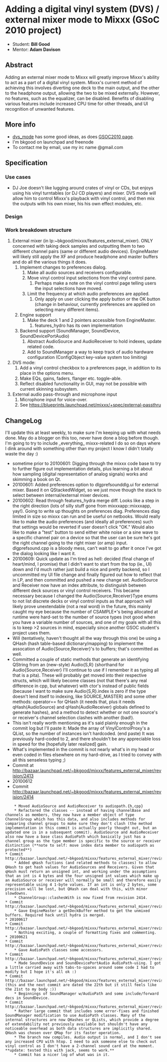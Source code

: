 # Adding a digital vinyl system (DVS) / external mixer mode to Mixxx (GSoC 2010 project)

  - Student: **Bill Good**
  - Mentor: **Adam Davison**

## Abstract

Adding an external mixer mode to Mixxx will greatly improve Mixxx's
ability to act as a part of a digital vinyl system. Mixxx's current
method of achieving this involves diverting one deck to the main output,
and the other to the headphone output, allowing the two to be mixed
externally. However, no features, such as the equalizer, can be
disabled. Benefits of disabling various features include increased CPU
time for other threads, and UI recognition of unwanted features.

## More info

  - [dvs\_mode](dvs_mode) has some good ideas, as does [GSOC2010
    page](gsoc2010ideas).
  - I'm bkgood on launchpad and freenode
  - To contact me by email, use my irc name @gmail.com

## Specification

### Use cases

  - DJ Joe doesn't like lugging around crates of vinyl or CDs, but
    enjoys using his vinyl turntables (or DJ CD players) and mixer. DVS
    mode will allow him to control Mixxx's playback with vinyl control,
    and then mix the outputs with his own mixer, his his own effect
    modules, etc.

### Design

### Work breakdown structure

1.  External mixer (in lp:\~bkgood/mixxx/features\_external\_mixer).
    ONLY concerned with taking deck samples and outputting them to two
    different channel pairs (same or different audio devices).
    EngineMaster will likely still apply the XF and produce headphone
    and master buffers and do all the various things it does.
    1.  Implement changes to preferences dialog.
        1.  Make all audio sources and receivers configurable.
        2.  Move vinyl control input selections from the vinyl control
            pane.
            1.  Perhaps make a note on the vinyl control page telling
                users the input selections have moved.
        3.  Limit the frequency at which audio preferences are applied.
            1.  Only apply on user clicking the apply button or the OK
                button (change in behaviour, currently preferences are
                applied on selecting many different items).
    2.  Engine support
        1.  Make the deck 1 and 2 pointers accessible from EngineMaster.
            1.  features\_hydro has its own implementation
    3.  Backend support (SoundManager, SoundDevice,
        SoundDevicePortAudio)
        1.  Abstract AudioSource and AudioReceiver to hold indexes,
            update related code.
        2.  Add to SoundManager a way to keep track of audio hardware
            configuration (ConfigObject key-value system too limiting)
2.  DVS mode:
    1.  Add a vinyl control checkbox to a preferences page, in addition
        to its place in the options menu.
    2.  Make EQs, gains, faders, flanger etc. toggle-able.
    3.  Reflect disabled functionality in GUI, may not be possible with
        current skinning subsystem.
3.  External audio pass-through and microphone input
    1.  Microphone input for voice-over.
    2.  See
        <https://blueprints.launchpad.net/mixxx/+spec/external-passthru>
        

## ChangeLog

I'll update this at least weekly, to make sure I'm keeping up with what
needs done. May do a blogger on this too, never have done a blog before
though. I'm going to try to include \_everything\_ mixxx-related I do so
on days where I dink around with something other than my project I know
I didn't totally waste the day :)

  - sometime prior to 20100601: Digging through the mixxx code base to
    try to further figure out implementation details, plus learning a
    bit about how sampling (digital representation of analog signals)
    works and skimming a book on Qt.
  - 20100601: Added preferences option to dlgprefsounddlg.ui for
    external mixer. Based it on QStackedWidget, so we just move though
    the stack to select between internal/external mixer devices.
  - 20100602: Read through features\_hydra merge diff. Looks like a step
    in the right direction (lots of silly stuff gone from
    mixxxapp::mixxxapp, yay\!). Going to write up thoughts on
    preferences diag. Preferences diag limited in size so mixxx can run
    and be useful on netbooks. Would really like to make the audio
    preferences (and ideally all preferences) such that settings would
    be reverted if user doesn't click "OK." Would also like to make a
    "test" button to send either white noise or a sine wave to a
    specific channel pair on a device so that the user can be sure he's
    got the right channel going to the right mixer (or amp) input.
    dlgprefsound.cpp is a bloody mess, can't wait to go after it once
    I've got the dialog looking like I want it.
  - 20100609: Quick update as I'm tired as hell: decided (final change
    of heart/mind, I promise) that I didn't want to start from the top
    (ie., UI) down and I'd much rather just build a nice and pretty
    backend, so I uncommitted my UI file change and finally figured out
    how to reflect that in LP, and then committed and pushed a new
    change set. AudioSource and Receiver now have an index attribute, to
    distinguish between different deck sources or vinyl control
    receivers. This became necessary because I changed the
    Audio{Source,Receiver}Type enums to not list discrete decks or vinyl
    control inputs as that approach will likely prove unextendable (not
    a real word) in the future, this mainly caught my eye because the
    number of CSAMPLE\*'s being allocated at runtime were hard-set to
    the number of source types (not good when you have a variable number
    of sources, and one of my goals with all this is to keep \>2 sources
    in mind, especially since another GSOC student's project uses them.
  - Will (tentatively, haven't thought all the way through this one) be
    using a QHash (hash table-based dictionary/mapping) to implement the
    assocation of Audio{Source,Receiver}'s to buffers; that's committed
    as well. 
  - Committed a couple of static methods that generate an identifying
    QString from an (new-style) Audio{S,R} (shorthand for
    Audio{Source,Receiver} I'll continue to use if I remember it as
    typing all that is a pita). These will probably get moved into their
    respective structs, which will likely become classes (not that
    there's any real difference in cpp, but whatever) with ctor's
    instead of public fields (because I want to make sure
    Audio{S,R}.index is zero if the type doesn't lend itself to
    indexing, like SOURCE\_MASTER) and some other methods: operator==
    for QHash (it needs that, plus it needs qHash(AudioSource) and
    qHash(AudioReceiver) globals defined to generate hashes), and a
    method to detect whether or not one source's or receiver's channel
    selection clashes with another (bad\!).
  - This isn't really worth mentioning as it's said plainly enough in
    the commit log but I'll paste it: Made the array of
    VinylControlProxy's a QList, so the number of instances isn't
    hardcoded. (end paste) It was previously hard-coded to 2, and there
    shouldn't be any appreciable loss in speed for the \[hopefully later
    realized\] gain.
  - What's implemented in the commit is not nearly what's in my head or
    even coded in files elsewhere on my hard-drive, as I tried to convey
    with all this senseless typing ;)
  - Commit at
    <http://bazaar.launchpad.net/~bkgood/mixxx/features_external_mixer/revision/2413>
  - 20100612
  - Commit
    <http://bazaar.launchpad.net/~bkgood/mixxx/features_external_mixer/revision/2414>

<!-- end list -->

``` 
    * Moved AudioSource and AudioReceiver to audiopath.{h,cpp}
    * Refactored the classes -- instead of having channelBase and channels as members, they now have a member object of type ChannelGroup which has this data, and also includes methods for comparing channel groups to make sure they don't clash (the method implementation in this commit is actually poorly thought out, but an updated one is in a subsequent commit). AudioSource and AudioReceiver also now have a base class AudioPath which basically just has a channel group as the type member is specific to the source or receiver distinction (**note to self: move index data member to audiopath as protected**)
* Commit http://bazaar.launchpad.net/~bkgood/mixxx/features_external_mixer/revision/2415
    * Added qHash fuctions (and related methods to classes) to allow QHash to get hash values for AudioSources and Receivers. Given that qHash must return an unsigned int, and working under the assumptions that an int is 4 bytes and the four unsigned int values which make up an AudioSource or receiver will normally be small and therefore easily representable using 4 1-byte values. If an int is only 2 bytes, some precision will be lost, but QHash can deal with this, with minor slowdowns.
    * ChannelGroup::clashesWith is now fixed from revision 2414.
* Commit http://bazaar.launchpad.net/~bkgood/mixxx/features_external_mixer/revision/2416
    * Gave EngineMaster a getDeckBuffer method to get the unmixed buffers. Required hack until hydra is merged.
* 20100617
* Commit http://bazaar.launchpad.net/~bkgood/mixxx/features_external_mixer/revision/2417
    * Nothing exciting, a couple of formatting fixes and commenting.
* 20100621
* Commit http://bazaar.launchpad.net/~bkgood/mixxx/features_external_mixer/revision/2421
    * Gave AudioPath classes some accessors.
* Commit http://bazaar.launchpad.net/~bkgood/mixxx/features_external_mixer/revision/2422
    * Made SoundDevice and SoundDevicePortAudio AudioPath-using. I got a little carried away with tabs-to-spaces around some code I had to modify but I hope it's all ok :)
* Commit http://bazaar.launchpad.net/~bkgood/mixxx/features_external_mixer/revision/2423 (this and the next commit are dated the 22th but it still feels like the 21st to my body :))
    * Beginnings of SoundManager w/AudioPath and some include/forward decs in SoundDevice.
* Commit http://bazaar.launchpad.net/~bkgood/mixxx/features_external_mixer/revision/2424
    * Rather large commit that includes some error-fixes and finished SoundManager modification to use AudioPath classes. Many of the internal structures are now QHashes or QLists, which provide a degree of extendability not previously available but shouldn't have any noticeable overhead as both data structures are implicitly shared. QHash was chosen over QMap for its faster operation.
    * The branch now compiles. Audio output is normal, and I don't see any increased CPU with htop. I need to ask someone else to check out vinyl control as I don't have a 2-channel sound card at the moment. **update: tested this with jack, seems to work.**
    * Commit has a nicer log of what was in it.
```
